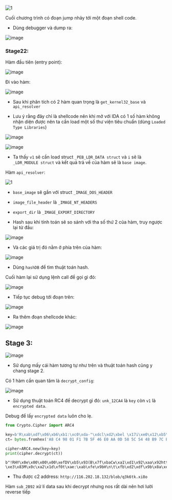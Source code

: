 ![1](https://user-images.githubusercontent.com/91442807/223988601-1aa26bb7-1ad3-4455-a8e0-ab045c4b2ed9.png)

Cuối chương trình có đoạn jump nhảy tới một đoạn shell code. 

- Dùng debugger và dump ra:

![image](https://user-images.githubusercontent.com/91442807/223989366-2f46cfcf-8850-4ea8-96f7-94348bc540af.png)

### Stage22:

Hàm đầu tiên (entry point):

![image](https://user-images.githubusercontent.com/91442807/223990966-27e06bef-d1dd-4599-8d16-272bdf049236.png)

Đi vào hàm:

![image](https://user-images.githubusercontent.com/91442807/223994006-1df7cf86-4517-4021-8251-3d6e8e366e9a.png)

- Sau khi phân tích có 2 hàm quan trọng là `get_kernel32_base` và `api_resolver`

- Lưu ý rằng đây chỉ là shellcode nên khi mở với IDA có 1 số hàm không nhận diện được nên ta cần load một số thư viện tiêu chuẩn (dùng `Loaded Type Libraries`)

![image](https://user-images.githubusercontent.com/91442807/223995825-7b3dec27-7a69-4556-a8fb-1734e96f3224.png)

![image](https://user-images.githubusercontent.com/91442807/223996291-e8134e1a-65bc-4d23-9273-19f1b0854552.png)

- Ta thấy `v1` sẽ cần load struct `_PEB_LDR_DATA struct` và `i` sẽ là `_LDR_MODULE struct` và kết quả trả về của hàm sẽ là `base image`.

Hàm `api_resolver`:

![1](https://user-images.githubusercontent.com/91442807/223997269-38282889-4eb4-4562-8305-c359d481a6ff.png)

- `base_image` sẽ gắn với struct `_IMAGE_DOS_HEADER`

- `image_file_header` là `_IMAGE_NT_HEADERS`

- `export_dir` là `_IMAGE_EXPORT_DIRECTORY`

- Hash sau khi tính toán sẽ so sánh với tha số thứ 2 của hàm, truy ngược lại từ đầu:

![image](https://user-images.githubusercontent.com/91442807/223998413-d230300b-d2b8-425b-a047-8b81567e9cf7.png)

- Và các giá trị đó nằm ở phía trên của hàm:

![image](https://user-images.githubusercontent.com/91442807/223998600-b9898f32-353a-4969-8d7c-ae1cc91a3710.png)

- Dùng `hashDB` để tìm thuật toán hash.

Cuối hàm lại sử dụng lệnh call để gọi gì đó:

![image](https://user-images.githubusercontent.com/91442807/223999266-6053c8e3-4bc4-4cc2-a5f1-3828ad71712e.png)

- Tiếp tục debug tới đoạn trên:

![image](https://user-images.githubusercontent.com/91442807/223999821-88959c11-9dfe-44f7-b2ed-2c2093c6d513.png)

- Ra thêm đoạn shellcode khác:

![image](https://user-images.githubusercontent.com/91442807/223999954-535a4773-db3f-40f0-900e-1fba3de6a2b2.png)

## Stage 3:

![image](https://user-images.githubusercontent.com/91442807/224000524-09dacdc6-3039-45d0-94dc-16227142afd5.png)

- Sử dụng mấy cái hàm tương tự như trên và thuật toán hash cũng y chang stage 2.

Có 1 hàm  cần quan tâm là `decrypt_config`:

![image](https://user-images.githubusercontent.com/91442807/224001958-beed8e5f-786f-40eb-b2e4-c8df8f1460ff.png)

- Sử dụng thuật toán RC4 để decrypt gì đó: `unk_12CA4` là `key` còn `v1` là `encrypted data`.

Debug để lấy `encrypted data` luôn cho lẹ.

```python
from Crypto.Cipher import ARC4

key=b'R\xab\xdf\x06\xb6\xb1:\xc0\xda-"\xdcl\xd2\xbel \x17i\xe0\x12\xb5\xe6\xec\x0e\xabL\x14sJ\xedQ'
ct= bytes.fromhex('A8 C4 98 01 F1 7B 5F 46 E0 AA 0D 58 5C 54 48 B9 7C E8 11 DB D8 D0 4F 9D 09 88 29 6F B4 A6 21 6A 90 BA 17 A4 F1 4B 8A 5E 47 E4 E0 F9 51 5F 48 98 45 22 F5 33 EA 74 9B C5 30 6F BD 39 82 37 CB 00 00 00 00 00 00 00 00 00 00 00 00 00 00 00 00 00 00 00 00 00 00 00 00 00 00 00 00 00 00 00 00 00 00 00 00 00 00 00 00 00 00 00 00 00 00 00 00 00 00 00 00 00 00 00 00 00 00 00 00 00 00 00 00 00 00 00 00 00 00 00 00 00 00 00 00 00 00 00 00 00 00 00 00 00 00 00 00 00')

cipher=ARC4.new(key=key)
print(cipher.decrypt(ct))
```

```
b"!RHY\x0e\x00\x00\x00\xefDV\xb5\x93(B\x7f\xbaCw\xa1\xd1\x92\xaa\x92http://116.202.18.132/blob/q3k6tk.xi8o\x00\x8e\x8a\x1fw\x1e\x17\xb4Q\x83\xcf\xda'w#A\x89$\xc7\x93n\xb3\xcbN\xf3T\x1c`Q\x0f\x1d\xd5B\xc2\x8dS\xaa\x06\xcfl\xf4\xe1n>\xbc\xbc\x8cLp*\x9a1\xf9\x9eD\xe96\x88p%\x87\x84?\xe3\x83M\x0c\xa2\x1d\xf0t\xae:\xab\xfe\x9bH\n\t\xfb\xd2\xdf\x9b\x8a\xe8\x8b@\xad\\\xe6"
```

- Thu được c2 address: `http://116.202.18.132/blob/q3k6tk.xi8o`

Hàm `sub_2B92` xử lí data sau khi decrypt nhưng nos rất dài nên hơi lười reverse tiếp


